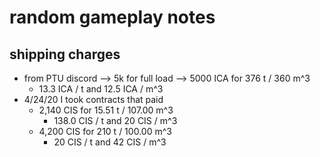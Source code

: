 # random gameplay notes

## shipping charges
* from PTU discord --> 5k for full load --> 5000 ICA for 376 t / 360 m^3 
  * 13.3 ICA / t and 12.5 ICA / m^3
* 4/24/20 I took contracts that paid
  * 2,140 CIS for 15.51 t / 107.00 m^3
    - 138.0 CIS / t and 20 CIS / m^3
  * 4,200 CIS for 210 t / 100.00 m^3 
    - 20 CIS / t and 42 CIS / m^3